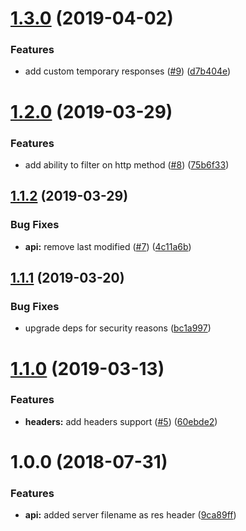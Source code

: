 # [1.3.0](https://github.com/ClearC2/headlamp/compare/v1.2.0...v1.3.0) (2019-04-02)


### Features

* add custom temporary responses ([#9](https://github.com/ClearC2/headlamp/issues/9)) ([d7b404e](https://github.com/ClearC2/headlamp/commit/d7b404e))

# [1.2.0](https://github.com/ClearC2/headlamp/compare/v1.1.2...v1.2.0) (2019-03-29)


### Features

* add ability to filter on http method ([#8](https://github.com/ClearC2/headlamp/issues/8)) ([75b6f33](https://github.com/ClearC2/headlamp/commit/75b6f33))

## [1.1.2](https://github.com/ClearC2/headlamp/compare/v1.1.1...v1.1.2) (2019-03-29)


### Bug Fixes

* **api:** remove last modified ([#7](https://github.com/ClearC2/headlamp/issues/7)) ([4c11a6b](https://github.com/ClearC2/headlamp/commit/4c11a6b))

## [1.1.1](https://github.com/ClearC2/headlamp/compare/v1.1.0...v1.1.1) (2019-03-20)


### Bug Fixes

* upgrade deps for security reasons ([bc1a997](https://github.com/ClearC2/headlamp/commit/bc1a997))

# [1.1.0](https://github.com/ClearC2/headlamp/compare/v1.0.0...v1.1.0) (2019-03-13)


### Features

* **headers:** add headers support ([#5](https://github.com/ClearC2/headlamp/issues/5)) ([60ebde2](https://github.com/ClearC2/headlamp/commit/60ebde2))

# 1.0.0 (2018-07-31)


### Features

* **api:** added server filename as res header ([9ca89ff](https://github.com/ClearC2/headlamp/commit/9ca89ff))
